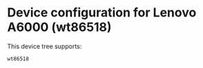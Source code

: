 Device configuration for Lenovo A6000 (wt86518)
==============================
This device tree supports:

    wt86518
